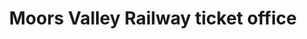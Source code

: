---
title: "Moors Valley Railway ticket office"
url: /ashley-heath/moors-valley-railway-ticket-office/
shop: Tickets
---
